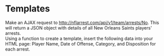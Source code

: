 # Templates

Make an AJAX request to http://nflarrest.com/api/v1/team/arrests/No. This will 
return a JSON object with details of all New Orleans Saints players' arrests.  
Using a function to create a template, insert the following data into your HTML 
page: Player Name, Date of Offense, Category, and Disposition for each arrest.
